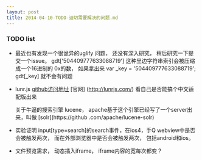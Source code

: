 ```yaml
---
layout: post
title: 2014-04-10-TODO-迫切需要解决的问题.md
---
```


### TODO list

* 最近也有发现一个很诡异的uglify 问题， 还没有深入研究， 稍后研究一下提交一个issue。 gdt['504409777633088719'] 这种里边字符串索引会被压缩成一个16进制的 0x的数， 如果拿出来 var _key = '504409777633088719'; gdt[_key] 就不会有问题

* lunr.js [github访问地址](https://github.com/olivernn/lunr.js) [官网]
(http://lunrjs.com/)  看自己是否能搞个中文适配版出来

    关于牛逼的搜索引擎 lucene， apache基于这个引擎已经写了一个server出来，叫做 [solr](https://github
    .com/apache/lucene-solr)

* 实验证明 input[type=search]的search事件，在ios4，手Q webview中是否会被触发两次， 而在外部浏览器中是否会被触发两次， 包括android和ios。

* 文件预览需求， 动态插入iframe， iframe内容的宽每次都变？

